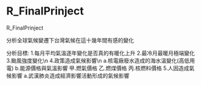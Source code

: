 # R_FinalPrinject
 R_FinalPrinject

分析全球氣候變遷下台灣氣候在這十幾年間有感的變化

分析目標:
1.每月平均氣溫逐年變化是否真的有暖化上升
2.最冷月最暖月極端變化
3.颱風強度變化\n
4.政策造成氣候影響\n
  a.核電廠廢水造成的海水溫變化(高低用電)
  b.能源價格與氣溫影響
    甲.燃氣價格
    乙.燃煤價格
    丙.核燃料價格
5.人因造成氣候影響
  a.武漢肺炎造成經濟影響活動形成的氣候影響
